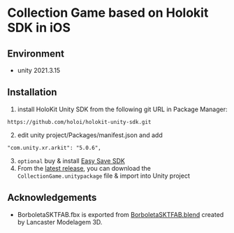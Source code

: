 # Collection Game based on Holokit SDK in iOS
## Environment 
* unity 2021.3.15  
## Installation  
1. install HoloKit Unity SDK from the following git URL in Package Manager:
```
https://github.com/holoi/holokit-unity-sdk.git
```
2. edit unity project/Packages/manifest.json and add
```
"com.unity.xr.arkit": "5.0.6",
```
3. `optional` buy & install [Easy Save SDK](https://assetstore.unity.com/packages/tools/utilities/easy-save-the-complete-save-data-serializer-system-768)
4. From the [latest release](https://github.com/Tongzhou-Yu/collection-game-holokit/releases/tag/holokit), you can download the `CollectionGame.unitypackage` file & import into Unity project
## Acknowledgements  
* BorboletaSKTFAB.fbx is exported from [BorboletaSKTFAB.blend](https://sketchfab.com/3d-models/borboleta-azul-butterfly-ab9192b6bc8f49e3baed63e984c7073a) created by Lancaster Modelagem 3D.
